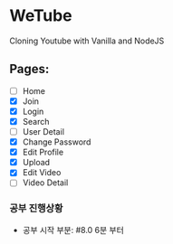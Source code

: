 # WeTube

Cloning Youtube with Vanilla and NodeJS


## Pages:

- [ ] Home
- [x] Join 
- [x] Login 
- [x] Search
- [ ] User Detail
- [x] Change Password
- [x] Edit Profile
- [x] Upload
- [x] Edit Video
- [ ] Video Detail

### 공부 진행상황
- 공부 시작 부분: #8.0 6분 부터 